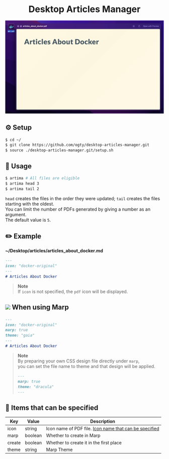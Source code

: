 <h1 align="center">Desktop Articles Manager</h1>

<div>
  <img src="./sample/sample.png" alt="sample image" />
</div>

## ⚙️ Setup

```zsh
$ cd ~/
$ git clone https://github.com/ogty/desktop-articles-manager.git
$ source ./desktop-articles-manager.git/setup.sh
```

## 📖 Usage

```zsh
$ artima # All files are eligible
$ artima head 3
$ artima tail 2
```

`head` creates the files in the order they were updated; `tail` creates the files starting with the oldest.<br />
You can limit the number of PDFs generated by giving a number as an argument.<br />
The default value is `5`.

## ✏️ Example

**~/Desktop/articles/articles_about_docker.md**

```md
---
icon: "docker-original"
---
# Articles About Docker
```

> **Note**<br />
> If `icon` is not specified, the `pdf` icon will be displayed.

## <img src="https://avatars.githubusercontent.com/u/20685754?s=200&v=4" width="5%" /> When using Marp

```md
---
icon: "docker-original"
marp: true
theme: "gaia"
---
# Articles About Docker
```

> **Note**<br />
> By preparing your own CSS design file directly under `marp`,<br />
> you can set the file name to theme and that design will be applied.
> ```md
> ---
> marp: true
> theme: "dracula"
> ---
> ```

## 📍 Items that can be specified

| Key    | Value   | Description                                                                                       |
| ------ | ------- | ------------------------------------------------------------------------------------------------- |
| icon   | string  | Icon name of PDF file. [Icon name that can be specified](https://github.com/ogty/iconic-commands) |
| marp   | boolean | Whether to create in Marp                                                                         |
| create | boolean | Whether to create it in the first place                                                           |
| theme  | string  | Marp Theme                                                                                        |
